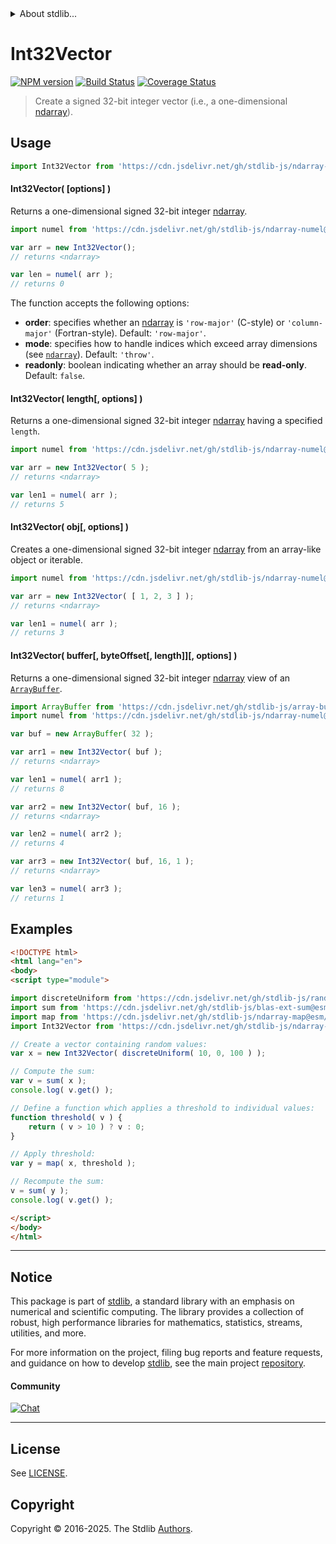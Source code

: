 <!--

@license Apache-2.0

Copyright (c) 2025 The Stdlib Authors.

Licensed under the Apache License, Version 2.0 (the "License");
you may not use this file except in compliance with the License.
You may obtain a copy of the License at

   http://www.apache.org/licenses/LICENSE-2.0

Unless required by applicable law or agreed to in writing, software
distributed under the License is distributed on an "AS IS" BASIS,
WITHOUT WARRANTIES OR CONDITIONS OF ANY KIND, either express or implied.
See the License for the specific language governing permissions and
limitations under the License.

-->


<details>
  <summary>
    About stdlib...
  </summary>
  <p>We believe in a future in which the web is a preferred environment for numerical computation. To help realize this future, we've built stdlib. stdlib is a standard library, with an emphasis on numerical and scientific computation, written in JavaScript (and C) for execution in browsers and in Node.js.</p>
  <p>The library is fully decomposable, being architected in such a way that you can swap out and mix and match APIs and functionality to cater to your exact preferences and use cases.</p>
  <p>When you use stdlib, you can be absolutely certain that you are using the most thorough, rigorous, well-written, studied, documented, tested, measured, and high-quality code out there.</p>
  <p>To join us in bringing numerical computing to the web, get started by checking us out on <a href="https://github.com/stdlib-js/stdlib">GitHub</a>, and please consider <a href="https://opencollective.com/stdlib">financially supporting stdlib</a>. We greatly appreciate your continued support!</p>
</details>

# Int32Vector

[![NPM version][npm-image]][npm-url] [![Build Status][test-image]][test-url] [![Coverage Status][coverage-image]][coverage-url] <!-- [![dependencies][dependencies-image]][dependencies-url] -->

> Create a signed 32-bit integer vector (i.e., a one-dimensional [ndarray][@stdlib/ndarray/ctor]).

<!-- Section to include introductory text. Make sure to keep an empty line after the intro `section` element and another before the `/section` close. -->

<section class="intro">

</section>

<!-- /.intro -->

<!-- Package usage documentation. -->



<section class="usage">

## Usage

```javascript
import Int32Vector from 'https://cdn.jsdelivr.net/gh/stdlib-js/ndarray-vector-int32@esm/index.mjs';
```

#### Int32Vector( \[options] )

Returns a one-dimensional signed 32-bit integer [ndarray][@stdlib/ndarray/ctor].

```javascript
import numel from 'https://cdn.jsdelivr.net/gh/stdlib-js/ndarray-numel@esm/index.mjs';

var arr = new Int32Vector();
// returns <ndarray>

var len = numel( arr );
// returns 0
```

The function accepts the following options:

-   **order**: specifies whether an [ndarray][@stdlib/ndarray/ctor] is `'row-major'` (C-style) or `'column-major'` (Fortran-style). Default: `'row-major'`.
-   **mode**: specifies how to handle indices which exceed array dimensions (see [`ndarray`][@stdlib/ndarray/ctor]). Default: `'throw'`.
-   **readonly**: boolean indicating whether an array should be **read-only**. Default: `false`.

#### Int32Vector( length\[, options] )

Returns a one-dimensional signed 32-bit integer [ndarray][@stdlib/ndarray/ctor] having a specified `length`.

```javascript
import numel from 'https://cdn.jsdelivr.net/gh/stdlib-js/ndarray-numel@esm/index.mjs';

var arr = new Int32Vector( 5 );
// returns <ndarray>

var len1 = numel( arr );
// returns 5
```

#### Int32Vector( obj\[, options] )

Creates a one-dimensional signed 32-bit integer [ndarray][@stdlib/ndarray/ctor] from an array-like object or iterable.

```javascript
import numel from 'https://cdn.jsdelivr.net/gh/stdlib-js/ndarray-numel@esm/index.mjs';

var arr = new Int32Vector( [ 1, 2, 3 ] );
// returns <ndarray>

var len1 = numel( arr );
// returns 3
```

#### Int32Vector( buffer\[, byteOffset\[, length]]\[, options] )

Returns a one-dimensional signed 32-bit integer [ndarray][@stdlib/ndarray/ctor] view of an [`ArrayBuffer`][@stdlib/array/buffer].

```javascript
import ArrayBuffer from 'https://cdn.jsdelivr.net/gh/stdlib-js/array-buffer@esm/index.mjs';
import numel from 'https://cdn.jsdelivr.net/gh/stdlib-js/ndarray-numel@esm/index.mjs';

var buf = new ArrayBuffer( 32 );

var arr1 = new Int32Vector( buf );
// returns <ndarray>

var len1 = numel( arr1 );
// returns 8

var arr2 = new Int32Vector( buf, 16 );
// returns <ndarray>

var len2 = numel( arr2 );
// returns 4

var arr3 = new Int32Vector( buf, 16, 1 );
// returns <ndarray>

var len3 = numel( arr3 );
// returns 1
```

</section>

<!-- /.usage -->

<!-- Package usage notes. Make sure to keep an empty line after the `section` element and another before the `/section` close. -->

<section class="notes">

</section>

<!-- /.notes -->

<!-- Package usage examples. -->

<section class="examples">

## Examples

<!-- eslint no-undef: "error" -->

```html
<!DOCTYPE html>
<html lang="en">
<body>
<script type="module">

import discreteUniform from 'https://cdn.jsdelivr.net/gh/stdlib-js/random-array-discrete-uniform@esm/index.mjs';
import sum from 'https://cdn.jsdelivr.net/gh/stdlib-js/blas-ext-sum@esm/index.mjs';
import map from 'https://cdn.jsdelivr.net/gh/stdlib-js/ndarray-map@esm/index.mjs';
import Int32Vector from 'https://cdn.jsdelivr.net/gh/stdlib-js/ndarray-vector-int32@esm/index.mjs';

// Create a vector containing random values:
var x = new Int32Vector( discreteUniform( 10, 0, 100 ) );

// Compute the sum:
var v = sum( x );
console.log( v.get() );

// Define a function which applies a threshold to individual values:
function threshold( v ) {
    return ( v > 10 ) ? v : 0;
}

// Apply threshold:
var y = map( x, threshold );

// Recompute the sum:
v = sum( y );
console.log( v.get() );

</script>
</body>
</html>
```

</section>

<!-- /.examples -->

<!-- Section to include cited references. If references are included, add a horizontal rule *before* the section. Make sure to keep an empty line after the `section` element and another before the `/section` close. -->

<section class="references">

</section>

<!-- /.references -->

<!-- Section for related `stdlib` packages. Do not manually edit this section, as it is automatically populated. -->

<section class="related">

</section>

<!-- /.related -->

<!-- Section for all links. Make sure to keep an empty line after the `section` element and another before the `/section` close. -->


<section class="main-repo" >

* * *

## Notice

This package is part of [stdlib][stdlib], a standard library with an emphasis on numerical and scientific computing. The library provides a collection of robust, high performance libraries for mathematics, statistics, streams, utilities, and more.

For more information on the project, filing bug reports and feature requests, and guidance on how to develop [stdlib][stdlib], see the main project [repository][stdlib].

#### Community

[![Chat][chat-image]][chat-url]

---

## License

See [LICENSE][stdlib-license].


## Copyright

Copyright &copy; 2016-2025. The Stdlib [Authors][stdlib-authors].

</section>

<!-- /.stdlib -->

<!-- Section for all links. Make sure to keep an empty line after the `section` element and another before the `/section` close. -->

<section class="links">

[npm-image]: http://img.shields.io/npm/v/@stdlib/ndarray-vector-int32.svg
[npm-url]: https://npmjs.org/package/@stdlib/ndarray-vector-int32

[test-image]: https://github.com/stdlib-js/ndarray-vector-int32/actions/workflows/test.yml/badge.svg?branch=main
[test-url]: https://github.com/stdlib-js/ndarray-vector-int32/actions/workflows/test.yml?query=branch:main

[coverage-image]: https://img.shields.io/codecov/c/github/stdlib-js/ndarray-vector-int32/main.svg
[coverage-url]: https://codecov.io/github/stdlib-js/ndarray-vector-int32?branch=main

<!--

[dependencies-image]: https://img.shields.io/david/stdlib-js/ndarray-vector-int32.svg
[dependencies-url]: https://david-dm.org/stdlib-js/ndarray-vector-int32/main

-->

[chat-image]: https://img.shields.io/gitter/room/stdlib-js/stdlib.svg
[chat-url]: https://app.gitter.im/#/room/#stdlib-js_stdlib:gitter.im

[stdlib]: https://github.com/stdlib-js/stdlib

[stdlib-authors]: https://github.com/stdlib-js/stdlib/graphs/contributors

[umd]: https://github.com/umdjs/umd
[es-module]: https://developer.mozilla.org/en-US/docs/Web/JavaScript/Guide/Modules

[deno-url]: https://github.com/stdlib-js/ndarray-vector-int32/tree/deno
[deno-readme]: https://github.com/stdlib-js/ndarray-vector-int32/blob/deno/README.md
[umd-url]: https://github.com/stdlib-js/ndarray-vector-int32/tree/umd
[umd-readme]: https://github.com/stdlib-js/ndarray-vector-int32/blob/umd/README.md
[esm-url]: https://github.com/stdlib-js/ndarray-vector-int32/tree/esm
[esm-readme]: https://github.com/stdlib-js/ndarray-vector-int32/blob/esm/README.md
[branches-url]: https://github.com/stdlib-js/ndarray-vector-int32/blob/main/branches.md

[stdlib-license]: https://raw.githubusercontent.com/stdlib-js/ndarray-vector-int32/main/LICENSE

[@stdlib/array/buffer]: https://github.com/stdlib-js/array-buffer/tree/esm

[@stdlib/ndarray/ctor]: https://github.com/stdlib-js/ndarray-ctor/tree/esm

</section>

<!-- /.links -->

